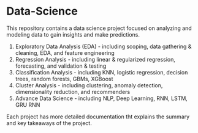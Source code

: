 # Data-Science

This repository contains a data science project focused on analyzing and modeling data to gain insights and make predictions.
1. Exploratory Data Analysis (EDA) - including scoping, data gathering & cleaning, EDA, and feature engineering
2. Regression Analysis - including linear & regularized regression, forecasting, and validation & testing
3. Classification Analysis - including KNN, logistic regression, decision trees, random forests, GBMs, XGBoost
4. Cluster Analysis - including clustering, anomaly detection, dimensionality reduction, and recommenders
5. Advance Data Science - including NLP, Deep Learning, RNN, LSTM, GRU RNN


Each project has more detailed documentation tht explains the summary and key takeaways of the project.
